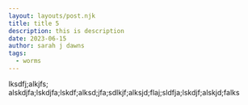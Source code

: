```yaml
---
layout: layouts/post.njk
title: title 5
description: this is description
date: 2023-06-15
author: sarah j dawns
tags:
  - worms
---
```


lksdfj;alkjfs; alskdjfa;lskdjfa;lskdf;alksd;jfa;sdlkjf;alksjd;flaj;sldfja;lskdjf;alskjd;falks
